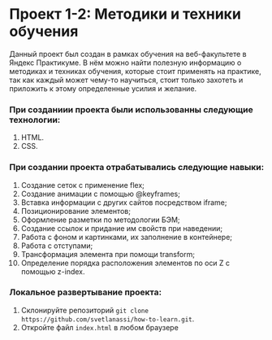 # Проект 1-2: Методики и техники обучения

Данный проект был создан в рамках обучения на веб-факультете в Яндекс Практикуме. В нём можно найти полезную информацию о методиках и техниках обучения, которые стоит применять на практике, так как каждый может чему-то научиться, стоит только захотеть и приложить к этому определенные усилия и желание.

### При созданиии проекта были использованны следующие технологии:

1. HTML.
2. CSS.

### При создании проекта отрабатывались следующие навыки:

1. Создание сеток с применение flex;
2. Создание анимации с помощью @keyframes;
3. Вставка информации с других сайтов посредством iframe;
4. Позиционирование элементов;
5. Оформление разметки по методологии БЭМ;
6. Создание ссылок и придание им свойств при наведении;
7. Работа с фоном и картинками, их заполнение в контейнере;
8. Работа с отступами;
9. Трансформация элемента при помощи transform;
10. Определение порядка расположения элементов по оси Z с помощью z-index.

### Локальное развертывание проекта:

1. Склонируйте репозиторий `git clone https://github.com/svetlanassi/how-to-learn.git`.
2. Откройте файл `index.html` в любом браузере
